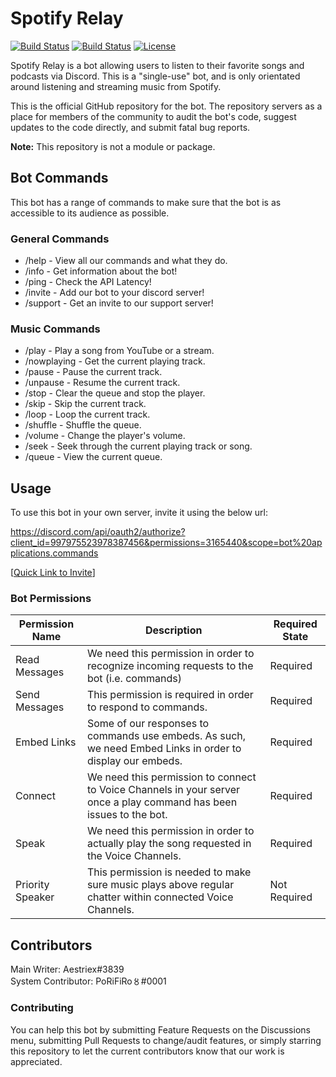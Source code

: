 # Spotify Relay

[![Build Status](https://img.shields.io/github/forks/aestriex/Spotify-Relay.svg)](https://github.com/aestriex/Spotify-Relay)
[![Build Status](https://img.shields.io/github/stars/aestriex/Spotify-Relay.svg)](https://github.com/aestriex/Spotify-Relay)
[![License](https://img.shields.io/github/license/aestriex/Spotify-Relay.svg)](https://github.com/aestriex/Spotify-Relay)

Spotify Relay is a bot allowing users to listen to their favorite songs and podcasts via Discord. This is a "single-use" bot, and is only orientated around listening and streaming music from Spotify.

This is the official GitHub repository for the bot. The repository servers as a place for members of the community to audit the bot's code, suggest updates to the code directly, and submit fatal bug reports.

**Note:** This repository is not a module or package.

## Bot Commands
This bot has a range of commands to make sure that the bot is as accessible to its audience as possible.

### General Commands  
* /help - View all our commands and what they do.  
* /info - Get information about the bot!  
* /ping - Check the API Latency!  
* /invite - Add our bot to your discord server!  
* /support - Get an invite to our support server!  
  
### Music Commands  
* /play - Play a song from YouTube or a stream.  
* /nowplaying - Get the current playing track.  
* /pause - Pause the current track.  
* /unpause - Resume the current track.  
* /stop - Clear the queue and stop the player.  
* /skip - Skip the current track.  
* /loop - Loop the current track.  
* /shuffle - Shuffle the queue.   
* /volume - Change the player's volume.  
* /seek - Seek through the current playing track or song.  
* /queue - View the current queue.

## Usage

To use this bot in your own server, invite it using the below url:

https://discord.com/api/oauth2/authorize?client_id=997975523978387456&permissions=3165440&scope=bot%20applications.commands

\[[Quick Link to Invite](https://discord.com/api/oauth2/authorize?client_id=997975523978387456&permissions=3165440&scope=bot%20applications.commands)\]

### Bot Permissions

| Permission Name | Description | Required State |
|-----------------|-------------|----------------|
| Read Messages   | We need this permission in order to recognize incoming requests to the bot (i.e. commands) | Required |
| Send Messages   | This permission is required in order to respond to commands. | Required |
| Embed Links     | Some of our responses to commands use embeds. As such, we need Embed Links in order to display our embeds. | Required |
| Connect         | We need this permission to connect to Voice Channels in your server once a play command has been issues to the bot. | Required |
| Speak           | We need this permission in order to actually play the song requested in the Voice Channels. | Required |
| Priority Speaker| This permission is needed to make sure music plays above regular chatter within connected Voice Channels. | Not Required |

## Contributors
Main Writer: Aestriex#3839  
System Contributor: PoRiFiRo〥#0001

### Contributing
You can help this bot by submitting Feature Requests on the Discussions menu, submitting Pull Requests to change/audit features, or simply starring this repository to let the current contributors know that our work is appreciated.